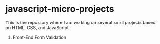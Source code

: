 # javascript-micro-projects

This is the repository where I am working on several small projects based on HTML, CSS, and JavaScript.

1. Front-End Form Validation
